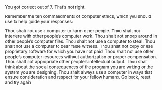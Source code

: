 You got correct out of 7.
That’s not right.

Remember the ten commandments of computer ethics, which you should use to help guide your responses:

Thou shalt not use a computer to harm other people.
Thou shalt not interfere with other people’s computer work.
Thou shalt not snoop around in other people’s computer files.
Thou shalt not use a computer to steal.
Thou shalt not use a computer to bear false witness.
Thou shalt not copy or use proprietary software for which you have not paid.
Thou shalt not use other people’s computer resources without authorization or proper compensation.
Thou shalt not appropriate other people’s intellectual output.
Thou shalt think about the social consequences of the program you are writing or the system you are designing.
Thou shalt always use a computer in ways that ensure consideration and respect for your fellow humans.
Go back, reset and try again
